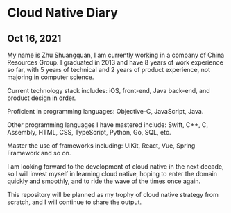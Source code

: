 # Cloud Native Diary

## Oct 16, 2021

My name is Zhu Shuangquan, I am currently working in a company of China Resources Group. I graduated in 2013 and have 8 years of work experience so far, with 5 years of technical and 2 years of product experience, not majoring in computer science.

Current technology stack includes: iOS, front-end, Java back-end, and product design in order.

Proficient in programming languages: Objective-C, JavaScript, Java.

Other programming languages I have mastered include: Swift, C++, C, Assembly, HTML, CSS, TypeScript, Python, Go, SQL, etc.

Master the use of frameworks including: UIKit, React, Vue, Spring Framework and so on.

I am looking forward to the development of cloud native in the next decade, so I will invest myself in learning cloud native, hoping to enter the domain quickly and smoothly, and to ride the wave of the times once again.

This repository will be planned as my trophy of cloud native strategy from scratch, and I will continue to share the output.
